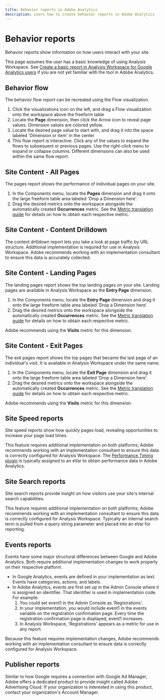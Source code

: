 ```yaml
---
title: Behavior reports in Adobe Analytics
description: Learn how to create behavior reports in Adobe Analytics
---
```


# Behavior reports

Behavior reports show information on how users interact with your site.

This page assumes the user has a basic knowledge of using Analysis Workspace. See [Create a basic report in Analysis Workspace for Google Analytics users](create-report.md) if you are not yet familiar with the tool in Adobe Analytics.

## Behavior flow

The behavior flow report can be recreated using the Flow visualization.

1. Click the visualizations icon on the left, and drag a Flow visualization onto the workspace above the freeform table
2. Locate the **Page** dimension, then click the Arrow icon to reveal page values. Dimension values are colored yellow.
3. Locate the desired page value to start with, and drag it into the space labeled 'Dimension or item' in the center
4. This flow report is interactive. Click any of the values to expand the flows to subsequent or previous pages. Use the right-click menu to expand or collapse columns. Different dimensions can also be used within the same flow report.

<!-- Consider a screenshot of the Flow viz with Page dimension -->

## Site Content - All Pages

The pages report shows the performance of individual pages on your site.

1. In the Components menu, locate the **Pages** dimension and drag it onto the large freeform table area labeled 'Drop a Dimension here'.
2. Drag the desired metrics onto the workspace alongside the automatically created **Occurrences** metric. See the [Metric translation guide](common-metrics.md) for details on how to obtain each respective metric.

<!-- Another consideration here would be to direct users to build the Content Consumption (Web) template. It's pretty identical to the All Pages report, plus some Flow diagrams -->

## Site Content - Content Drilldown

The content drilldown report lets you take a look at page traffic by URL structure. Additional implementation is required for use in Analysis Workspace. Adobe recommends working with an implementation consultant to ensure this data is accurately collected.

<!-- Do you think it's worth mentioning that customers can start with Site Section, then break down by Page? Obviously that too will be implementation-dependent -->

## Site Content - Landing Pages

The landing pages report shows the top landing pages on your site. Landing pages are available in Analysis Workspace as the **Entry Page** dimension.

1. In the Components menu, locate the **Entry Page** dimension and drag it onto the large freeform table area labeled 'Drop a Dimension here'.
2. Drag the desired metrics onto the workspace alongside the automatically created **Occurrences** metric. See the [Metric translation guide](common-metrics.md) for details on how to obtain each respective metric.

Adobe recommends using the **Visits** metric for this dimension.

## Site Content - Exit Pages

The exit pages report shows the top pages that became the last page of an individual's visit. It is available in Analysis Workspace under the same name.

1. In the Components menu, locate the **Exit Page** dimension and drag it onto the large freeform table area labeled 'Drop a Dimension here'.
2. Drag the desired metrics onto the workspace alongside the automatically created **Occurrences** metric. See the [Metric translation guide](common-metrics.md) for details on how to obtain each respective metric.

Adobe recommends using the **Visits** metric for this dimension.

## Site Speed reports

Site speed reports show how quickly pages load, revealing opportunities to increase your page load times.

This feature requires additional implementation on both platforms; Adobe recommends working with an implementation consultant to ensure this data is correctly configured for Analysis Workspace. The [Performance Timing plugin](../../../implement/js-implementation/plugins/performancetiming.md) is typically assigned to an eVar to obtain performance data in Adobe Analytics.

## Site Search reports

Site search reports provide insight on how visitors use your site's internal search capabilities.

This feature requires additional implementation on both platforms; Adobe recommends working with an implementation consultant to ensure this data is correctly configured for Analysis Workspace. Typically an internal search term is pulled from a query string parameter and placed into an eVar for reporting.

## Events reports

Events have some major structural differences between Google and Adobe Analytics. Both require additional implementation changes to work properly on their respective platform.

* In Google Analytics, events are defined in your implementation as text. Events have categories, actions, and labels.
* In Adobe Analytics, events are first set up in the Admin Console where it is assigned an identifier. That identifier is used in implementation code. For example:
    1. You could set event1 in the Admin Console as 'Registrations'.
    2. In your implementation, you would include event1 in the events variable on the registration confirmation page. Every time the registration confirmation page is displayed, event1 increases.
    3. In Analysis Workspace, 'Registrations' appears as a metric for use in any report.

Because this feature requires implementation changes, Adobe recommends working with an implementation consultant to ensure data is correctly configured for Analysis Workspace.

## Publisher reports

Similar to how Google requires a connection with Google Ad Manager, Adobe offers a dedicated product to provide insight called Adobe Advertising Cloud. If your organization is interested in using this product, contact your organization's Account Manager.
